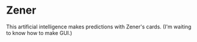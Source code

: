 # Zener
This artificial intelligence makes predictions with Zener's cards. 
(I'm waiting to know how to make GUI.) 
